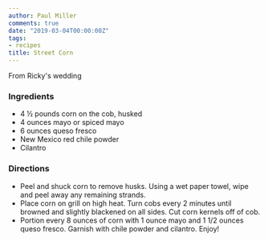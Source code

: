 ```yaml
---
author: Paul Miller
comments: true
date: "2019-03-04T00:00:00Z"
tags:
- recipes
title: Street Corn
---
```


From Ricky's wedding 

### Ingredients
* 4 ½ pounds corn on the cob, husked
* 4 ounces mayo or spiced mayo
* 6 ounces queso fresco
* New Mexico red chile powder
* Cilantro

### Directions
* Peel and shuck corn to remove husks. Using a wet paper towel, wipe and peel away any remaining strands.
* Place corn on grill on high heat. Turn cobs every 2 minutes until browned and slightly blackened on all sides. Cut corn kernels off of cob.
* Portion every 8 ounces of corn with 1 ounce mayo and 1 1/2 ounces queso fresco. Garnish with chile powder and cilantro. Enjoy!